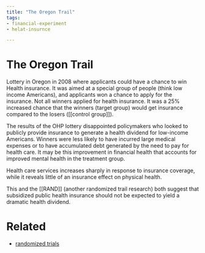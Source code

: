 ```yaml
---
title: "The Oregon Trail"
tags:
- financial-experiment
- helat-insurnce

---
```

# The Oregon Trail
Lottery in Oregon in 2008 where applicants could have a chance to win Health insurance.
It was aimed at a special group of people (think low income Americans), and applicants won a chance  to apply for the insurance. Not all winners applied for health insurance. It was a 25% increased chance that the winners (target group) would get insurance compared to the losers ([[control group]]).

The results of the OHP lottery disappointed policymakers who looked to publicly provide insurance to generate a health dividend for low-income Americans.
Winners were less likely to have incurred large medical expenses or to have accumulated debt generated by the need to pay for health care. It may be this improvement in financial health that accounts for improved mental health in the treatment group. 

Health care services increases sharply in response to insurance coverage, while it reveals little of an insurance effect on physical health.

This and the [[RAND]] (another randomized trail research) both suggest that subsidized public health insurance should not be expected to yield a dramatic health dividend.


# Related
- [randomized trials](ECON5100%20-%20Seminar%20Applied%20Microeconomic%20Analysis/randomized%20trials.md)
